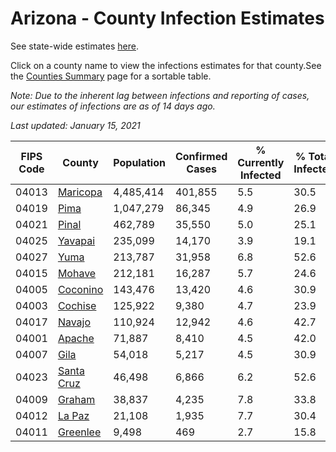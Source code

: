 # Arizona - County Infection Estimates

See state-wide estimates [here](/infections/us-az).

Click on a county name to view the infections estimates for that county.See the [Counties Summary](/infections/summary-counties) page for a sortable table.

*Note: Due to the inherent lag between infections and reporting of cases, our estimates of infections are as of 14 days ago.*

*Last updated: January 15, 2021*

|   FIPS Code |                   County |   Population |   Confirmed Cases |   % Currently Infected |   % Total Infected |
|-------------|--------------------------|--------------|-------------------|------------------------|--------------------|
|       04013 |     [Maricopa](maricopa) |    4,485,414 |           401,855 |                    5.5 |               30.5 |
|       04019 |             [Pima](pima) |    1,047,279 |            86,345 |                    4.9 |               26.9 |
|       04021 |           [Pinal](pinal) |      462,789 |            35,550 |                    5.0 |               25.1 |
|       04025 |       [Yavapai](yavapai) |      235,099 |            14,170 |                    3.9 |               19.1 |
|       04027 |             [Yuma](yuma) |      213,787 |            31,958 |                    6.8 |               52.6 |
|       04015 |         [Mohave](mohave) |      212,181 |            16,287 |                    5.7 |               24.6 |
|       04005 |     [Coconino](coconino) |      143,476 |            13,420 |                    4.6 |               30.9 |
|       04003 |       [Cochise](cochise) |      125,922 |             9,380 |                    4.7 |               23.9 |
|       04017 |         [Navajo](navajo) |      110,924 |            12,942 |                    4.6 |               42.7 |
|       04001 |         [Apache](apache) |       71,887 |             8,410 |                    4.5 |               42.0 |
|       04007 |             [Gila](gila) |       54,018 |             5,217 |                    4.5 |               30.9 |
|       04023 | [Santa Cruz](santa-cruz) |       46,498 |             6,866 |                    6.2 |               52.6 |
|       04009 |         [Graham](graham) |       38,837 |             4,235 |                    7.8 |               33.8 |
|       04012 |         [La Paz](la-paz) |       21,108 |             1,935 |                    7.7 |               30.4 |
|       04011 |     [Greenlee](greenlee) |        9,498 |               469 |                    2.7 |               15.8 |